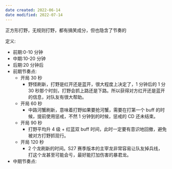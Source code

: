 ```yaml
---
date created: 2022-06-14
date modified: 2022-07-14
---
```


正方形打野，无规则打野，都有搞笑成分，但也隐含了节奏的

定义:

- 前期:0-10 分钟
- 中期:10-20 分钟
- 后期:20 分钟后
- 前期节奏点:
	- 开局 30 秒
		- 野怪刷新，打野是红开还是蓝开，很大程度上决定了，1 分钟后的 1 分 30 秒那个时刻，打野会抓上路还是下路。所以获得对方红开还是蓝开的信息，对队友有很大帮助。
	- 开局 60 秒
		- 中路河蟹刷新，意味着打野如果要抢河蟹，需要在打第一个 buff 的时候，提前使用惩戒，不然 1 分钟到的时候，惩戒的 CD 还未结束。
	- 开局 90 秒
		- 打野平均升 4 级 + 红蓝双 buff 时间，此时一定要有意识地回撤，避免被对方打野抓现行。
	- 开局 120 秒
		- 2 个龙刷新的时间。S27 赛季版本的主宰龙非常容易让队友掉兵线，打这个龙甚至可能会亏，最好能打加伤害的暴君龙。
- 中期节奏点:
